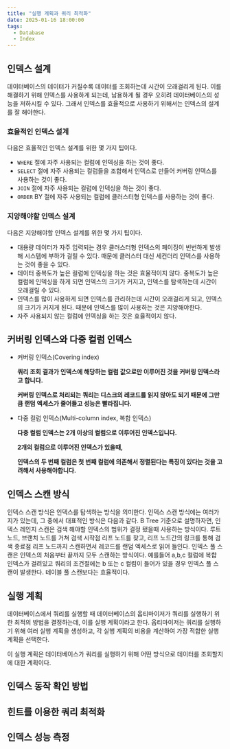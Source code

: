 ```yaml
---
title: "실행 계획과 쿼리 최적화"
date: 2025-01-16 18:00:00
tags: 
  - Database
  - Index
---
```


## 인덱스 설계

데이터베이스의 데이터가 커질수록 데이터를 조회하는데 시간이 오래걸리게 된다. 
이를 해결하기 위해 인덱스를 사용하게 되는데, 남용하게 될 경우 오히려 데이터베이스의 성능을 저하시킬 수 있다.
그래서 인덱스를 효율적으로 사용하기 위해서는 인덱스의 설계를 잘 해야한다.

### 효율적인 인덱스 설계

다음은 효율적인 인덱스 설계를 위한 몇 가지 팁이다.

- `WHERE` 절에 자주 사용되는 컬럼에 인덱싱을 하는 것이 좋다.
- `SELECT` 절에 자주 사용되는 컬럼들을 조합해서 인덱스로 만들어 커버링 인덱스를 사용하는 것이 좋다. 
- `JOIN` 절에 자주 사용되는 컬럼에 인덱싱을 하는 것이 좋다.
- `ORDER` BY 절에 자주 사용되는 컬럼에 클러스터형 인덱스를 사용하는 것이 좋다.

### 지양해야할 인덱스 설계

다음은 지양해야할 인덱스 설계를 위한 몇 가지 팁이다.

- 대용량 데이터가 자주 입력되는 경우 클러스터형 인덱스의 페이징이 빈번하게 발생해 시스템에 부하가 걸릴 수 있다. 때문에 클러스터 대신 세컨더리 인덱스를 사용하는 것이 좋을 수 있다.
- 데이터 중복도가 높은 컬럼에 인덱싱을 하는 것은 효율적이지 않다. 중복도가 높은 컬럼에 인덱싱을 하게 되면 인덱스의 크기가 커지고, 인덱스를 탐색하는데 시간이 오래걸릴 수 있다.
- 인덱스를 많이 사용하게 되면 인덱스를 관리하는데 시간이 오래걸리게 되고, 인덱스의 크기가 커지게 된다. 때문에 인덱스를 많이 사용하는 것은 지양해야한다.
- 자주 사용되지 않는 컬럼에 인덱싱을 하는 것은 효율적이지 않다.

## 커버링 인덱스와 다중 컬럼 인덱스



- 커버링 인덱스(Covering index)

  **쿼리 조회 결과가 인덱스에 해당하는 컬럼 값으로만 이루어진 것을 커버링 인덱스라고 합니다.**

  **커버링 인덱스로 처리되는 쿼리는 디스크의 레코드를 읽지 않아도 되기 때문에 그만큼 랜덤 엑세스가 줄어들고 성능은 빨라집니다.**

- 다중 컬럼 인덱스(Multi-column index, 복합 인덱스)

  **다중 컬럼 인덱스는 2개 이상의 컬럼으로 이루어진 인덱스입니다.**

  **2개의 컬럼으로 이루어진 인덱스가 있을때,**

  **인덱스의 두 번째 컬럼은 첫 번째 컬럼에 의존해서 정렬된다는 특징이 있다는 것을 고려해서 사용해야합니다.**


## 인덱스 스캔 방식

인덱스 스캔 방식은 인덱스를 탐색하는 방식을 의미한다. 인덱스 스캔 방식에는 여러가지가 있는데, 그 중에서 대표적인 방식은 다음과 같다.
B Tree 기준으로 설명하자면, 인덱스 레인지 스캔은 검색 해야할 인덱스의 범위가 결정 됐을때 사용하는 방식이다.
루트 노드, 브랜치 노드를 거쳐 검색 시작점 리프 노드를 찾고,
리프 노드간의 링크를 통해 검색 종료점 리프 노드까지 스캔하면서 레코드를 랜덤 엑세스로 읽어 들인다.
인덱스 풀 스캔은 인덱스의 처음부터 끝까지 모두 스캔하는 방식이다.
예를들어 a,b,c 컬럼에 복합 인덱스가 걸려있고 쿼리의 조건절에는 b 또는 c 컬럼이 들어가 있을 경우 인덱스 풀 스캔이 발생한다. 
테이블 풀 스캔보다는 효율적이다.

## 실행 계획

데이터베이스에서 쿼리를 실행할 때 데이터베이스의 옵티마이저가 쿼리를 실행하기 위한 최적의 방법을 결정하는데, 이를 실행 계획이라고 한다.
옵티마이저는 쿼리를 실행하기 위해 여러 실행 계획을 생성하고, 각 실행 계획의 비용을 계산하여 가장 적합한 실행 계획을 선택한다.

이 실행 계획은 데이터베이스가 쿼리를 실행하기 위해 어떤 방식으로 데이터를 조회할지에 대한 계획이다.

## 인덱스 동작 확인 방법

## 힌트를 이용한 쿼리 최적화

## 인덱스 성능 측정